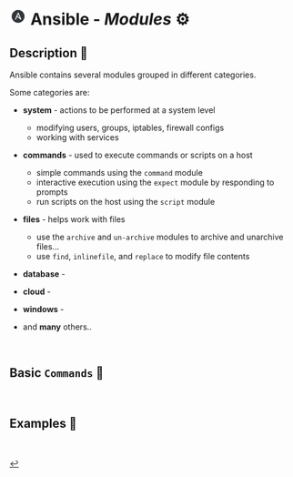 # <img src="../../assets/img/ansible.png" width="30px"> **Ansible** - ***Modules*** ⚙️

## **Description** 👀

Ansible contains several modules grouped in different categories.

Some categories are:

* **system** - actions to be performed at a system level
  * modifying users, groups, iptables, firewall configs
  * working with services

* **commands** - used to execute commands or scripts on a host
  * simple commands using the `command` module
  * interactive execution using the `expect` module by responding to prompts
  * run scripts on the host using the `script` module

* **files** - helps work with files
  * use the `archive` and `un-archive` modules to archive and unarchive files...
  * use `find`, `inlinefile`, and `replace` to modify file contents

* **database** -
* **cloud** -
* **windows** -
* and **many** others..

<br />

## **Basic** `Commands` 📝

<br />

## **Examples** 🧩

<br />

[↩️](../README.md)
